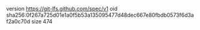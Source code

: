 version https://git-lfs.github.com/spec/v1
oid sha256:0f267a725d01e1a0f5b53a135095477d48dec667e80fbdb0573f6d3af2a0c70d
size 474
